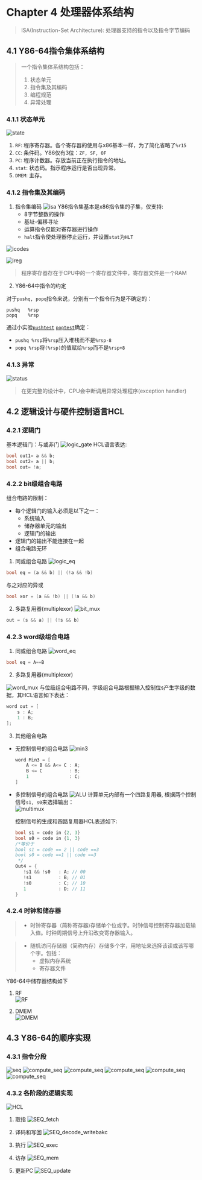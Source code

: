 # Chapter 4 处理器体系结构

> ISA(Instruction-Set Architecture): 处理器支持的指令以及指令字节编码

## 4.1 Y86-64指令集体系结构

> 一个指令集体系结构包括：
> 1. 状态单元
> 2. 指令集及其编码
> 3. 编程规范
> 4. 异常处理

### 4.1.1 状态单元

![state](./state.png)
1. `RF`: 程序寄存器。各个寄存器的使用与x86基本一样，为了简化省略了`%r15`
2. `CC`: 条件码。Y86仅有3位：`ZF, SF, OF`
3. `PC`: 程序计数器。存放当前正在执行指令的地址。
4. `stat`: 状态码。指示程序运行是否出现异常。
5. `DMEM`: 主存。

### 4.1.2 指令集及其编码

1. 指令集编码
    ![isa](./isa.png)
    Y86指令集基本是x86指令集的子集，仅支持:
    - 8字节整数的操作
    - 基址-偏移寻址
    - 运算指令仅能对寄存器进行操作
    - `halt`指令使处理器停止运行，并设置`stat`为`HLT`

![icodes](./icodes.png)

![ireg](./ireg.png)
> 程序寄存器存在于CPU中的一个寄存器文件中，寄存器文件是一个RAM

2. Y86-64中指令的约定

对于`pushq, popq`指令来说，分别有一个指令行为是不确定的：
```x86asm
pushq   %rsp
popq    %rsp
```
通过小实验[`pushtest`](./../../csapplab/archlab/sim/misc/pushtest.ys)
[`poptest`](./../../csapplab/archlab/sim/misc/poptest.ys)确定：
- `pushq %rsp`将`%rsp`压入堆栈而不是`%rsp-8`
- `popq %rsp`将`(%rsp)`的值赋给`%rsp`而不是`%rsp+8`


### 4.1.3 异常

![status](./status.png)

> 在更完整的设计中，CPU会中断调用异常处理程序(exception handler)

## 4.2 逻辑设计与硬件控制语言HCL

### 4.2.1 逻辑门

基本逻辑门：与或非门
![logic_gate](./logic_gate.png)
HCL语言表达:
```C
bool out1= a && b;
bool out2= a || b;
bool out= !a;
```

### 4.2.2 bit级组合电路

组合电路的限制：
- 每个逻辑门的输入必须是以下之一：
    - 系统输入
    - 储存器单元的输出
    - 逻辑门的输出
- 逻辑门的输出不能连接在一起
- 组合电路无环

1. 同或组合电路
![logic_eq](./logic_eq.png)
```C
bool eq = (a && b) || (!a && !b)
```
与之对应的异或
```C
bool xor = (a && !b) || (!a && b)
```

2. 多路复用器(multiplexor)
![bit_mux](./bit_mux.png)
```C
out = (s && a) || (!s && b)
```

### 4.2.3 word级组合电路

1. 同或组合电路
![word_eq](./word_eq.png)
```C
bool eq = A==B
```

2. 多路复用器(multiplexor)


![word_mux](./word_mux.png)
与位级组合电路不同，字级组合电路根据输入控制位s产生字级的数据，其HCL语言如下表达：
```C
word out = [
    s : A;
    1 : B;
];
```

3. 其他组合电路

- 无控制信号的组合电路
    ![min3](./min3.png)
    ```C
    word Min3 = [
        A <= B && A<= C : A;
        B <= C          : B;
        1               : C;
    ]
    ```

- 多控制信号的组合电路
    ![ALU](./ALU.png)
    计算单元内部有一个四路复用器, 根据两个控制信号`s1, s0`来选择输出：  
    ![multimux](./multimux.png)

    控制信号的生成和四路复用器HCL表述如下:
    ```C
    bool s1 = code in {2, 3}
    bool s0 = code in {1, 3}
    /*等价于
    bool s1 = code == 2 || code ==3
    bool s0 = code ==1 || code ==3
     */
    Out4 = {
       !s1 && !s0   : A; // 00
       !s1          : B; // 01
       !s0          : C; // 10 
       1            : D; // 11 
    }
    ```

### 4.2.4 时钟和储存器

> - 时钟寄存器（简称寄存器)存储单个位或字。时钟信号控制寄存器加载输入值。时钟周期信号上升沿改变寄存器输入。

> - 随机访问存储器（简称内存）存储多个字，用地址来选择该读或该写哪个字。包括：
>   - 虚拟内存系统
>   - 寄存器文件

Y86-64中储存器结构如下
1. RF  
![RF](./RF.png)

2. DMEM  
![DMEM](./DM.png)


## 4.3 Y86-64的顺序实现

### 4.3.1 指令分段
![seq](./seq.png)
![compute_seq](./comput_seq1.png)
![compute_seq](./comput_seq2.png)
![compute_seq](./comput_seq3.png)
![compute_seq](./comput_seq4.png)
![compute_seq](./comput_seq5.png)

### 4.3.2 各阶段的逻辑实现

![HCL](./HCL_dsc.png)

1. 取指
![SEQ_fetch](./SEQ_fetch.png)

2. 译码和写回
![SEQ_decode_writebakc](./SEQ_decode_wb.png)

3. 执行
![SEQ_exec](./SEQ_exec.png)

4. 访存
![SEQ_mem](./SEQ_mem.png)

5. 更新PC
![SEQ_update](./SEQ_update.png)